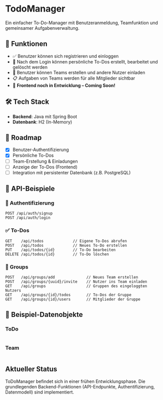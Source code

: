 # TodoManager

Ein einfacher To-Do-Manager mit Benutzeranmeldung, Teamfunktion und gemeinsamer Aufgabenverwaltung.

## 🔧 Funktionen

- ✅ Benutzer können sich registrieren und einloggen
- 📝 Nach dem Login können persönliche To-Dos erstellt, bearbeitet und gelöscht werden
- 👥 Benutzer können Teams erstellen und andere Nutzer einladen
- 📋 Aufgaben von Teams werden für alle Mitglieder sichtbar
- 🚧 **Frontend noch in Entwicklung – Coming Soon!**

## 🛠️ Tech Stack

- **Backend**: Java mit Spring Boot
- **Datenbank**: H2 (In-Memory)

## 🚦 Roadmap

- [x] Benutzer-Authentifizierung
- [x] Persönliche To-Dos
- [ ] Team-Erstellung & Einladungen
- [ ] Anzeige der To-Dos (Frontend)
- [ ] Integration mit persistenter Datenbank (z.B. PostgreSQL)

## 📡 API-Beispiele

### 🔐 Authentifizierung

```http
POST /api/auth/signup
POST /api/auth/login
```

### ✅ To-Dos

```http
GET    /api/todos             // Eigene To-Dos abrufen
POST   /api/todos             // Neues To-Do erstellen
PUT    /api/todos/{id}        // To-Do bearbeiten
DELETE /api/todos/{id}        // To-Do löschen
```

### 👥 Groups

```http
POST   /api/groups/add              // Neues Team erstellen
POST   /api/groups/{uuid}/invite    // Nutzer ins Team einladen
GET    /api/groups                  // Gruppen des eingeloggten Nutzers
GET    /api/groups/{id}/todos       // To-Dos der Gruppe
GET    /api/groups/{id}/users       // Mitglieder der Gruppe
```

## 🧾 Beispiel-Datenobjekte

### ToDo

```json

```

### Team

```json

```

## Aktueller Status

ToDoManager befindet sich in einer frühen Entwicklungsphase. Die grundlegenden Backend-Funktionen (API-Endpunkte, Authentifizierung, Datenmodell) sind implementiert.